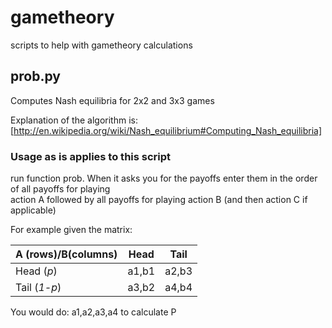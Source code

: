 gametheory
==========

scripts to help with gametheory calculations

prob.py
----------
Computes Nash equilibria for 2x2 and 3x3 games

Explanation of the algorithm is:
[http://en.wikipedia.org/wiki/Nash_equilibrium#Computing_Nash_equilibria]

### Usage as is applies to this script
run function prob. When it asks you for the payoffs enter them in the order of all payoffs for playing  
action A followed by all payoffs for playing action B (and then action C if applicable)

For example given the matrix:

A (rows)/B(columns) | Head | Tail
---|---|---
Head (*p*) | a1,b1 | a2,b3
Tail (*1-p*)| a3,b2 | a4,b4

You would do: a1,a2,a3,a4 to calculate P
